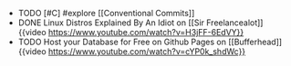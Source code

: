 - TODO [#C] #explore [[Conventional Commits]]
- DONE Linux Distros Explained By An Idiot on [[Sir Freelancealot]]
  {{video https://www.youtube.com/watch?v=H3jFF-6EdVY}}
- TODO Host your Database for Free on Github Pages on [[Bufferhead]]
  {{video https://www.youtube.com/watch?v=cYP0k_shdWc}}